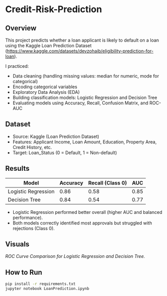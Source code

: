 # Credit-Risk-Prediction

## Overview
This project predicts whether a loan applicant is likely to default on a loan using the Kaggle Loan Prediction Dataset (https://www.kaggle.com/datasets/devzohaib/eligibility-prediction-for-loan).

I practiced:
- Data cleaning (handling missing values: median for numeric, mode for categorical)
- Encoding categorical variables
- Exploratory Data Analysis (EDA)
- Building classification models: Logistic Regression and Decision Tree
- Evaluating models using Accuracy, Recall, Confusion Matrix, and ROC-AUC

## Dataset
- Source: Kaggle (Loan Prediction Dataset)
- Features: Applicant Income, Loan Amount, Education, Property Area, Credit History, etc.
- Target: Loan_Status (0 = Default, 1 = Non-default)

## Results
| Model               | Accuracy | Recall (Class 0) | AUC   |
|----------------------|----------|------------------|-------|
| Logistic Regression  | 0.86     | 0.58             | 0.85  |
| Decision Tree        | 0.84     | 0.54             | 0.77  |

- Logistic Regression performed better overall (higher AUC and balanced performance).
- Both models correctly identified most approvals but struggled with rejections (Class 0).

## Visuals
*ROC Curve Comparison for Logistic Regression and Decision Tree.*

## How to Run
```bash
pip install -r requirements.txt
jupyter notebook LoanPrediction.ipynb
